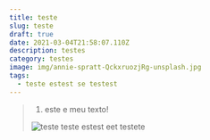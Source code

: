 ```yaml
---
title: teste
slug: teste
draft: true
date: 2021-03-04T21:58:07.110Z
description: testes
category: testes
image: img/annie-spratt-QckxruozjRg-unsplash.jpg
tags:
  - teste estest se testest
---
```

> 1. este e meu texto!
>
>![teste](img/annie-spratt-QckxruozjRg-unsplash.jpg "teste")
>teste estest eet
>testete